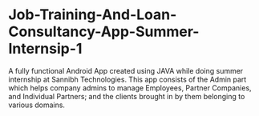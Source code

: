 # Job-Training-And-Loan-Consultancy-App-Summer-Internsip-1
A fully functional Android App created using JAVA while doing summer internship at Sannibh Technologies. This app consists of the Admin part which helps company admins to manage Employees, Partner Companies, and Individual Partners; and the clients brought in by them belonging to various domains.
